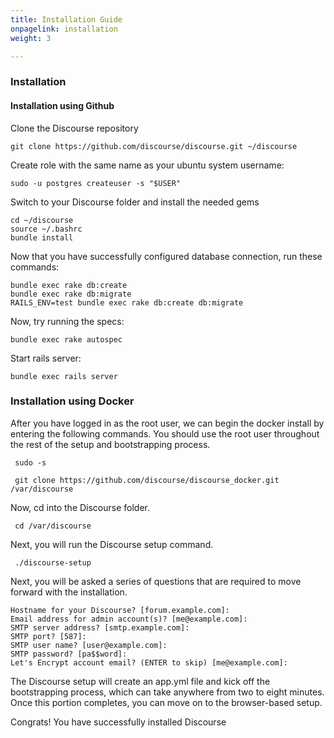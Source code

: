 ```yaml
---
title: Installation Guide
onpagelink: installation
weight: 3

---
```

### **Installation**

#### Installation using Github

Clone the Discourse repository

    git clone https://github.com/discourse/discourse.git ~/discourse

Create role with the same name as your ubuntu system username:

    sudo -u postgres createuser -s "$USER"

Switch to your Discourse folder and install the needed gems

    cd ~/discourse 
    source ~/.bashrc 
    bundle install

Now that you have successfully configured database connection, run these commands:

    bundle exec rake db:create 
    bundle exec rake db:migrate
    RAILS_ENV=test bundle exec rake db:create db:migrate

Now, try running the specs:

    bundle exec rake autospec

Start rails server:

    bundle exec rails server

### Installation using Docker

After you have logged in as the root user, we can begin the docker install by entering the following commands. You should use the root user throughout the rest of the setup and bootstrapping process.

     sudo -s  
    
     git clone https://github.com/discourse/discourse_docker.git /var/discourse  

Now, cd into the Discourse folder.

     cd /var/discourse  

Next, you will run the Discourse setup command.

     ./discourse-setup 

Next, you will be asked a series of questions that are required to move forward with the installation.

    Hostname for your Discourse? [forum.example.com]:
    Email address for admin account(s)? [me@example.com]:
    SMTP server address? [smtp.example.com]:
    SMTP port? [587]:
    SMTP user name? [user@example.com]:
    SMTP password? [pa$$word]:
    Let's Encrypt account email? (ENTER to skip) [me@example.com]:

The Discourse setup will create an app.yml file and kick off the bootstrapping process, which can take anywhere from two to eight minutes. Once this portion completes, you can move on to the browser-based setup.

Congrats! You have successfully installed Discourse
